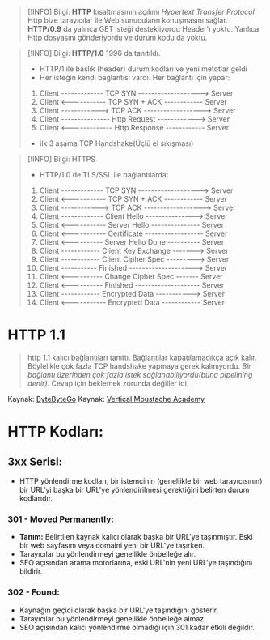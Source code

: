 
> [!INFO] Bilgi:
> **HTTP** kısaltmasının açılımı *Hypertext Transfer Protocol*
> Http bize tarayıcılar ile Web sunucuların konuşmasını sağlar.
> **HTTP/0.9** da yalınca GET isteği destekliyordu Header'ı yoktu. Yanlıca Http dosyasını gönderiyordu ve durum kodu da yoktu.
> 


> [!INFO] Bilgi: 
> **HTTP/1.0** 1996 da tanıtıldı.
> + HTTP/1 ile başlık (header) durum kodları ve yeni metotlar geldi
> + Her isteğin kendi bağlantısı vardı. Her bağlantı için yapar:
> 1. Client ------------- TCP SYN -------------------> Server
> 2. Client <-----------  TCP SYN + ACK ------------ Server
> 3. Client ------------> TCP ACK ------------------> Server
> 4. Client --------------- Http Request ------------> Server
> 5. Client <------------- Http Response ------------ Server
> + ilk 3 aşama TCP Handshake(Üçlü el sıkışması)




> [!INFO] Bilgi: HTTPS
> + HTTP/1.0 de TLS/SSL ile bağlantılarda:
> 1. Client ------------- TCP SYN -------------------> Server
> 2. Client <----------- TCP SYN + ACK ------------ Server
> 3. Client ------------> TCP ACK ------------------> Server
> 4. Client ------------- Client Hello ---------------> Server
> 5. Client <-----------  Server Hello --------------- Server
> 6. Client <----------- Certificate ------------------ Server
> 7. Client <---------- Server Hello Done ---------- Server
> 8. Client ------------ Client Key Exchange -------> Server
> 9. Client ------------ Client Cipher Spec ---------> Server
> 10. Client ----------- Finished --------------------> Server
> 11. Client <---------- Change Cipher Spec ------- Server
> 12. Client <---------- Finished -------------------- Server
> 13. Client ------------ Encrypted Data -----------> Server
> 14. Client <----------- Encrypted Data ------------ Server

# HTTP 1.1
> http 1.1 kalıcı bağlantıları tanıttı. Bağlantılar kapatılamadıkça açık kalır. Böylelikle çok fazla TCP handshake yapmaya gerek kalmıyordu.  *Bir bağlantı üzerinden çok fazla istek sağlanabiliyordu(buna pipelining denir).* Cevap için beklemek zorunda değiller idi.

Kaynak: [ByteByteGo](https://www.youtube.com/watch?v=UMwQjFzTQXw)
Kaynak: [Vertical Moustache Academy](https://www.youtube.com/watch?v=CkEQ0sJ6uJw)


# HTTP Kodları:
## 3xx Serisi:
+ HTTP yönlendirme kodları, bir istemcinin (genellikle bir web tarayıcısının) bir URL'yi başka bir URL'ye yönlendirilmesi gerektiğini belirten durum kodlarıdır.
### 301 - Moved Permanently:
+ **Tanım:** Belirtilen kaynak kalıcı olarak başka bir URL'ye taşınmıştır. Eski bir web sayfasını veya domaini yeni bir URL'ye taşırken.
+ Tarayıcılar bu yönlendirmeyi genellikle önbelleğe alır.
+ SEO açısından arama motorlarına, eski URL'nin yeni URL'ye taşındığını bildirir.
### 302 - Found:
+ Kaynağın geçici olarak başka bir URL'ye taşındığını gösterir.
+ Tarayıcılar bu yönlendirmeyi genellikle önbelleğe almaz.
+ SEO açısından kalıcı yönlendirme olmadığı için 301 kadar etkili değildir.

